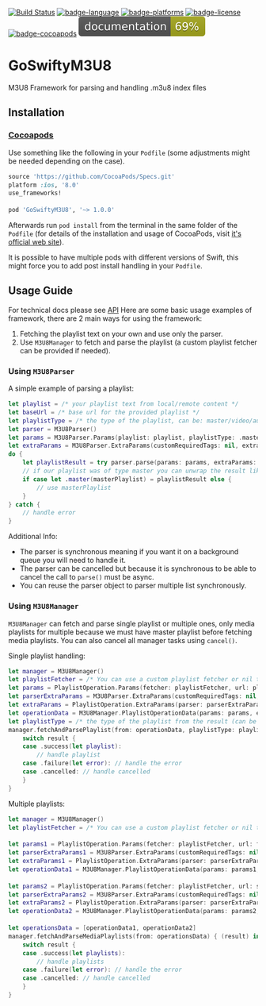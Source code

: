 
 [![Build Status](https://travis-ci.org/gal-orlanczyk/go-swifty-m3u8.svg?branch=master)](https://travis-ci.org/gal-orlanczyk/go-swifty-m3u8.svg?branch=master)
[![badge-language](https://img.shields.io/badge/Swift-4-orange.svg?style=flat)](swift.org)
[![badge-platforms](https://img.shields.io/badge/Platforms-macOS%20%7C%20iOS%20%7C%20tvOS-lightgray.svg?style=flat)](swift.org)
[![badge-license](https://img.shields.io/badge/License-MIT-lightgrey.svg?style=flat)](https://github.com/gal-orlanczyk/go-swifty-m3u8/blob/master/LICENSE)
[![badge-cocoapods](https://img.shields.io/cocoapods/v/GoSwiftyM3U8.svg?style=flat)](https://cocoapods.org/pods/GoSwiftyM3U8)
[![badge-documentation](docs/API/badge.svg)](https://gal-orlanczyk.github.io/go-swifty-m3u8/API)

# GoSwiftyM3U8
M3U8 Framework for parsing and handling .m3u8 index files

## Installation

### [Cocoapods](https://cocoapods.org/pods/GoSwiftyM3U8)

Use something like the following in your `Podfile` (some adjustments might be needed depending on the case).

```ruby
source 'https://github.com/CocoaPods/Specs.git'
platform :ios, '8.0'
use_frameworks!

pod 'GoSwiftyM3U8', '~> 1.0.0'
```

Afterwards run `pod install` from the terminal in the same folder of the `Podfile` (for details of the installation and usage of CocoaPods, visit [it's official web site](https://cocoapods.org)).

It is possible to have multiple pods with different versions of Swift, this might force you to add post install handling in your `Podfile`.

## Usage Guide

For technical docs please see [API](https://gal-orlanczyk.github.io/go-swifty-m3u8/API)
Here are some basic usage examples of framework, there are 2 main ways for using the framework:

1. Fetching the playlist text on your own and use only the parser.
2. Use `M3U8Manager` to fetch and parse the playlist (a custom playlist fetcher can be provided if needed).

### Using `M3U8Parser`

A simple example of parsing a playlist:

```swift
let playlist = /* your playlist text from local/remote content */
let baseUrl = /* base url for the provided playlist */
let playlistType = /* the type of the playlist, can be: master/video/audio/subtitles */
let parser = M3U8Parser()
let params = M3U8Parser.Params(playlist: playlist, playlistType: .master, baseUrl: baseUrl)
let extraParams = M3U8Parser.ExtraParams(customRequiredTags: nil, extraTypes: nil, linePostProcessHandler: nil) // optional
do {
    let playlistResult = try parser.parse(params: params, extraParams: extraParams)
    // if our playlist was of type master you can unwrap the result like this:
    if case let .master(masterPlaylist) = playlistResult else {
        // use masterPlaylist
    }
} catch {
    // handle error
}            
```

Additional Info:
* The parser is synchronous meaning if you want it on a background queue you will need to handle it.
* The parser can be cancelled but because it is synchronous to be able to cancel the call to `parse()` must be async.
* You can reuse the parser object to parser multiple list synchronously.

### Using `M3U8Manager`

`M3U8Manager` can fetch and parse single playlist or multiple ones, only media playlists for multiple because we must have master playlist before fetching media playlists.
You can also cancel all manager tasks using `cancel()`.

Single playlist handling:

```swift
let manager = M3U8Manager()
let playlistFetcher = /* You can use a custom playlist fetcher or nil to use the default one */
let params = PlaylistOperation.Params(fetcher: playlistFetcher, url: playlistUrl, playlistType: playlistType)
let parserExtraParams = M3U8Parser.ExtraParams(customRequiredTags: nil, extraTypes: nil, linePostProcessHandler: nil) // optional
let extraParams = PlaylistOperation.ExtraParams(parser: parserExtraParams) // optional
let operationData = M3U8Manager.PlaylistOperationData(params: params, extraParams: extraParams)
let playlistType = /* the type of the playlist from the result (can be MasterPlaylist.self/MediaPlaylist.self) */
manager.fetchAndParsePlaylist(from: operationData, playlistType: playlistType) { (result) in
    switch result {
    case .success(let playlist):
        // handle playlist
    case .failure(let error): // handle the error
    case .cancelled: // handle cancelled
    }
}
```

Multiple playlists:

```swift
let manager = M3U8Manager()
let playlistFetcher = /* You can use a custom playlist fetcher or nil to use the default one */

let params1 = PlaylistOperation.Params(fetcher: playlistFetcher, url: firstUrl, playlistType: playlistType)
let parserExtraParams1 = M3U8Parser.ExtraParams(customRequiredTags: nil, extraTypes: nil, linePostProcessHandler: nil)
let extraParams1 = PlaylistOperation.ExtraParams(parser: parserExtraParams1)
let operationData1 = M3U8Manager.PlaylistOperationData(params: params1, extraParams: extraParams1)
        
let params2 = PlaylistOperation.Params(fetcher: playlistFetcher, url: secondUrl, playlistType: playlistType)
let parserExtraParams2 = M3U8Parser.ExtraParams(customRequiredTags: nil, extraTypes: nil, linePostProcessHandler: nil)
let extraParams2 = PlaylistOperation.ExtraParams(parser: parserExtraParams2)
let operationData2 = M3U8Manager.PlaylistOperationData(params: params2, extraParams: extraParams2)

let operationsData = [operationData1, operationData2]
manager.fetchAndParseMediaPlaylists(from: operationsData) { (result) in
    switch result {
    case .success(let playlists):
        // handle playlists
    case .failure(let error): // handle the error
    case .cancelled: // handle cancelled
    }
}
```
